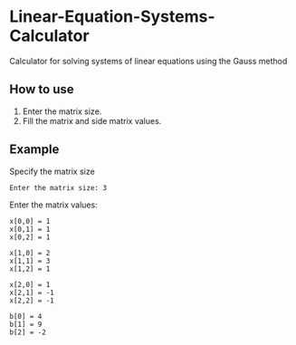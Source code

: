 # Linear-Equation-Systems-Calculator
Calculator for solving systems of linear equations using the Gauss method

## How to use
1. Enter the matrix size.
2. Fill the matrix and side matrix values.

## Example
Specify the matrix size
```
Enter the matrix size: 3
```
Enter the matrix values:
```
x[0,0] = 1
x[0,1] = 1
x[0,2] = 1

x[1,0] = 2
x[1,1] = 3
x[1,2] = 1

x[2,0] = 1
x[2,1] = -1
x[2,2] = -1

b[0] = 4
b[1] = 9
b[2] = -2
```
